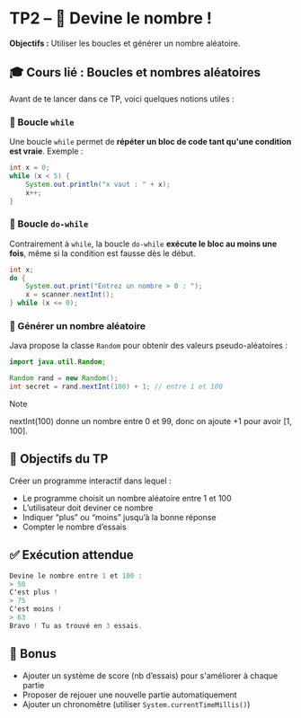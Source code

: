 # TP2 – 🎲 Devine le nombre !

**Objectifs :** Utiliser les boucles et générer un nombre aléatoire.

## 🎓 Cours lié : Boucles et nombres aléatoires

Avant de te lancer dans ce TP, voici quelques notions utiles :

### 🔁 Boucle `while`

Une boucle `while` permet de **répéter un bloc de code tant qu'une condition est vraie**. Exemple :

```java
int x = 0;
while (x < 5) {
    System.out.println("x vaut : " + x);
    x++;
}
```

### 🔁 Boucle `do-while`

Contrairement à `while`, la boucle `do-while` **exécute le bloc au moins une fois**, même si la condition est fausse dès le début.

```java
int x;
do {
    System.out.print("Entrez un nombre > 0 : ");
    x = scanner.nextInt();
} while (x <= 0);
```

### 🎲 Générer un nombre aléatoire

Java propose la classe `Random` pour obtenir des valeurs pseudo-aléatoires :

```java
import java.util.Random;

Random rand = new Random();
int secret = rand.nextInt(100) + 1; // entre 1 et 100
```

> [!NOTE]  
> nextInt(100) donne un nombre entre 0 et 99, donc on ajoute +1 pour avoir [1, 100].

## 🎯 Objectifs du TP

Créer un programme interactif dans lequel :

- Le programme choisit un nombre aléatoire entre 1 et 100
- L’utilisateur doit deviner ce nombre
- Indiquer “plus” ou “moins” jusqu’à la bonne réponse
- Compter le nombre d’essais

## ✅ Exécution attendue

```java
Devine le nombre entre 1 et 100 :
> 50
C'est plus !
> 75
C'est moins !
> 63
Bravo ! Tu as trouvé en 3 essais.
```

## 🧠 Bonus

- Ajouter un système de score (nb d’essais) pour s'améliorer à chaque partie
- Proposer de rejouer une nouvelle partie automatiquement
- Ajouter un chronomètre (utiliser `System.currentTimeMillis()`)
